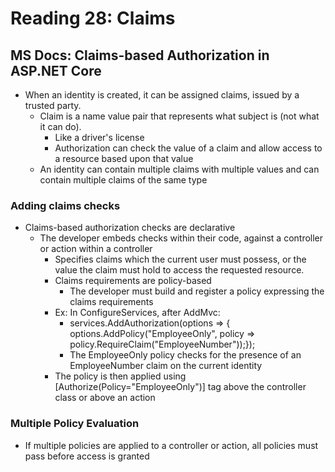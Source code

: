 # Reading 28: Claims
## MS Docs: Claims-based Authorization in ASP.NET Core
- When an identity is created, it can be assigned claims, issued by a trusted party.
  - Claim is a name value pair that represents what subject is (not what it can do).
    - Like a driver's license
    - Authorization can check the value of a claim and allow access to a resource based upon that value
  - An identity can contain multiple claims with multiple values and can contain multiple claims of the same type

### Adding claims checks
- Claims-based authorization checks are declarative
  - The developer embeds checks within their code, against a controller or action within a controller
    - Specifies claims which the current user must possess, or the value the claim must hold to access the requested resource.
    - Claims requirements are policy-based
      - The developer must build and register a policy expressing the claims requirements
    - Ex: In ConfigureServices, after AddMvc:
      - services.AddAuthorization(options => { options.AddPolicy("EmployeeOnly", policy => policy.RequireClaim("EmployeeNumber"));});
      - The EmployeeOnly policy checks for the presence of an EmployeeNumber claim on the current identity
    - The policy is then applied using [Authorize(Policy="EmployeeOnly")] tag above the controller class or above an action
    
### Multiple Policy Evaluation
- If multiple policies are applied to a controller or action, all policies must pass before access is granted
